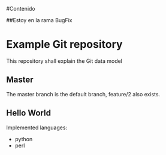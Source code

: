 #Contenido

##Estoy en la rama BugFix

# Example Git repository

This repository shall explain the Git data model

## Master

The master branch is the default branch, feature/2 also exists.

## Hello World

Implemented languages:

- python
- perl
